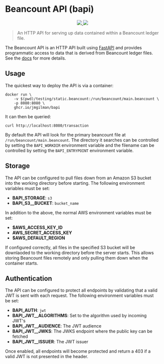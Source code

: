 # Beancount API (bapi)

<p align="center">
    <a href="https://github.com/jmgilman/bapi/actions/workflows/ci.yml">
        <img src="https://github.com/jmgilman/bapi/actions/workflows/ci.yml/badge.svg"/>
    </a>
    <a href="https://jmgilman.github.io/bapi/">
        <img src="https://img.shields.io/badge/docs-passing-brightgreen"/>
    </a>
</p>

> An HTTP API for serving up data contained within a Beancount ledger file.

The Beancount API is an HTTP API built using [FastAPI](https://fastapi.tiangolo.com/) and provides programmatic access to data that is derived from Beancount ledger files. See the [docs](https://jmgilman.github.io/bapi/) for more details.

## Usage

The quickest way to deploy the API is via a container:

```shell
docker run \
    -v $(pwd)/testing/static.beancount:/run/beancount/main.beancount \
    -p 8080:8080 \
    ghcr.io/jmgilman/bapi
```

It can then be queried:

```shell
curl http://localhost:8080/transaction
```

By default the API will look for the primary beancount file at `/run/beancount/main.beancount`. The directory it searches can be controlled by setting the `BAPI_WORKDIR` environment variable and the filename can be controlled by setting the `BAPI_ENTRYPOINT` environment variable.

## Storage

The API can be configured to pull files down from an Amazon S3 bucket into the
working directory before starting. The following environment variables must be set:

* **BAPI_STORAGE**: `s3`
* **BAPI_S3__BUCKET**: `bucket_name`

In addition to the above, the normal AWS environment variables must be set:

* **$AWS_ACCESS_KEY_ID**
* **AWS_SECRET_ACCESS_KEY**
* **$AWS_DEFAULT_REGION**

If configured correctly, all files in the specified S3 bucket will be downlaoded to the working directory before the server starts. This allows storing Beancount files remotely and only pulling them down when the container starts.

## Authentication

The API can be configured to protect all endpoints by validating that a valid
JWT is sent with each request. The following environment variables must be set:

* **BAPI_AUTH**: `jwt`
* **BAPI_JWT__ALGORITHMS**: Set to the algorithm used by incoming JWT's
* **BAPI_JWT__AUDIENCE**: The JWT audience
* **BAPI_JWT__JWKS**: The JWKS endpoint where the public key can be fetched
* **BAPI_JWT__ISSUER**: The JWT issuer

Once enabled, all endpoints will become protected and return a 403 if a valid JWT is not presented in the header.
